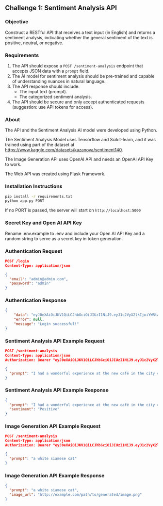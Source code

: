 ## Challenge 1: Sentiment Analysis API

### Objective

Construct a RESTful API that receives a text input (in English) and returns a sentiment analysis, indicating whether the general sentiment of the text is positive, neutral, or negative.

### Requirements

1. The API should expose a `POST /sentiment-analysis` endpoint that accepts JSON data with a `prompt` field.
2. The AI model for sentiment analysis should be pre-trained and capable of understanding nuances in natural language.
3. The API response should include:
   - The input text (prompt).
   - The categorized sentiment analysis.
4. The API should be secure and only accept authenticated requests (suggestion: use API tokens for access).

### About
The API and the Sentiment Analysis AI model were developed using Python.

The Sentiment Analysis Model uses Tensorflow and Scikit-learn, and it was trained using part of the dataset at https://www.kaggle.com/datasets/kazanova/sentiment140.

The Image Generation API uses OpenAI API and needs an OpenAI API Key to work.

The Web API was created using Flask Framework.


### Installation Instructions
```bash
pip install -r requirements.txt
python app.py PORT
```

If no PORT is passed, the server will start on `http://localhost:5000`

### Secret Key and Open AI API Key
Rename .env.example to .env and include your Open AI API Key and a random string to serve as a secret key in token generation.

### Authentication Request

```json
POST /login
Content-Type: application/json

{
  "email": "admin@admin.com",
  "password": "admin"
}
```

### Authentication Response

```json
{
    "data": "eyJ0eXAiOiJKV1QiLCJhbGciOiJIUzI1NiJ9.eyJ1c2VyX2lkIjoiYWRtaW5AYWRtaW4uY29tIn0.EF8_q8ku-fMbKcQgKlGnprQqrgYAODEu72DzhPM43G8",
    "error": null,
    "message": "Login successful!"
}
```

### Sentiment Analysis API Example Request

```json
POST /sentiment-analysis
Content-Type: application/json
Authorization: Bearer "eyJ0eXAiOiJKV1QiLCJhbGciOiJIUzI1NiJ9.eyJ1c2VyX2lkIjoiYWRtaW5AYWRtaW4uY29tIn0.EF8_q8ku-fMbKcQgKlGnprQqrgYAODEu72DzhPM43G8"

{
  "prompt": "I had a wonderful experience at the new café in the city center. The ambiance was perfect."
}
```

### Sentiment Analysis API Example Response

```json
{
  "prompt": "I had a wonderful experience at the new café in the city center. The ambiance was perfect.",
  "sentiment": "Positive"
}
```

### Image Generation API Example Request

```json
POST /sentiment-analysis
Content-Type: application/json
Authorization: Bearer "eyJ0eXAiOiJKV1QiLCJhbGciOiJIUzI1NiJ9.eyJ1c2VyX2lkIjoiYWRtaW5AYWRtaW4uY29tIn0.EF8_q8ku-fMbKcQgKlGnprQqrgYAODEu72DzhPM43G8"

{
  "prompt": "a white siamese cat"
}
```

### Image Generation API Example Response

```json
{
  "prompt": "a white siamese cat",
  "image_url": "http://example.com/path/to/generated/image.png"
}
```

